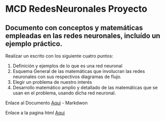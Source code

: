 # MCD RedesNeuronales Proyecto
Documento con conceptos y matemáticas empleadas en las redes neuronales, incluído un ejemplo práctico.
---
Realizar un escrito con los siguiente cuatro puntos:
1. Definición y ejemplos de lo que es una red neuronal
2. Esquema General de las matemáticas que involucran las redes neuronales con sus respectivos diagramas de flujo.
3. Elegir un problema de nuestro interés
4. Desarrollo matemático amplio y detallado de las matemáticas que se usan en el problema, usando dicha red neuronal.

Enlace al Documento [Aqui](MCD%20RedesNeuronales%20Proyecto%2013d57348939a436b907720411ef1657c.md) - Markdwon

Enlace a la pagina html [Aqui](MCD%20RedesNeuronales%20Proyecto%2013d57348939a436b907720411ef1657c.html)